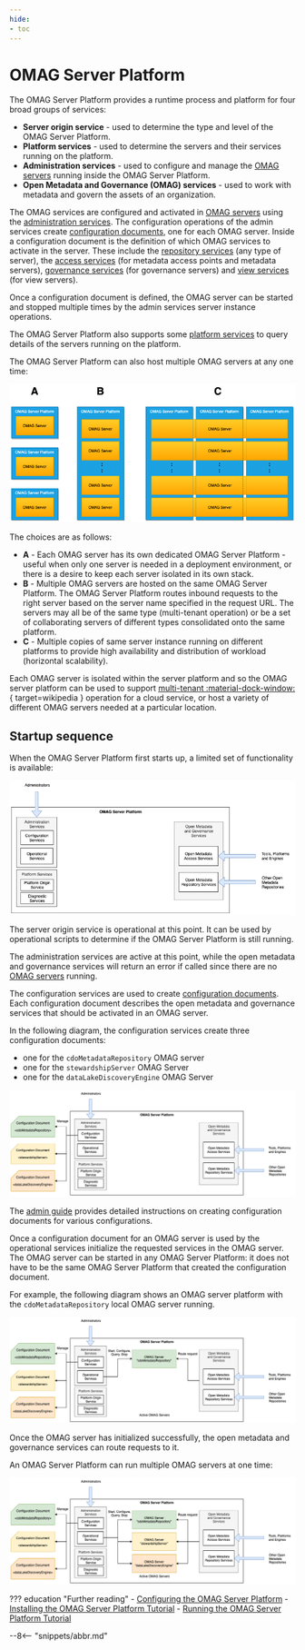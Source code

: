 ```yaml
---
hide:
- toc
---
```


<!-- SPDX-License-Identifier: CC-BY-4.0 -->
<!-- Copyright Contributors to the Egeria project. -->

# OMAG Server Platform

The OMAG Server Platform provides a runtime process and platform for
four broad groups of services:

- **Server origin service** - used to determine the type and level of the OMAG Server Platform.
- **Platform services** - used to determine the servers and their services running on the platform.
- **Administration services** - used to configure and manage the [OMAG servers](omag-server.md) running inside the OMAG Server Platform.
- **Open Metadata and Governance (OMAG) services** - used to work with metadata and govern the assets of an organization.

The OMAG services are configured and activated in [OMAG servers](omag-server.md) using the
[administration services](/egeria-docs/guides/admin).
The configuration operations of the admin services create
[configuration documents](configuration-document.md), one for each OMAG server.
Inside a configuration document is the definition of which OMAG services to activate in the server.
These include the [repository services](/egeria-docs/services/omrs) (any type of server),
the [access services](/egeria-docs/services/omas) (for metadata access points
and metadata servers), [governance services](/egeria-docs/services/omes) (for governance servers) and
[view services](/egeria-docs/services/omvs) (for view servers).

Once a configuration document is defined, the OMAG server can be started and stopped multiple times by
the admin services server instance operations.

The OMAG Server Platform also supports some [platform services](../../../platform-services)
to query details of the servers running on the platform.

The OMAG Server Platform can also host multiple OMAG servers at any one time:

![OMAG server deployment choices](egeria-operations-server-choices-no-description.png)

The choices are as follows:

- **A** - Each OMAG server has its own dedicated OMAG Server Platform - useful when only one server is needed
  in a deployment environment, or there is a desire to keep each server isolated in its own stack.
- **B** - Multiple OMAG servers are hosted on the same OMAG Server Platform. The OMAG Server Platform routes
  inbound requests to the right server based on the server name specified in the request URL.
  The servers may all be of the same type (multi-tenant operation) or be a set of collaborating servers
  of different types consolidated onto the same platform.
- **C** - Multiple copies of same server instance running on different platforms to provide
  high availability and distribution of workload (horizontal scalability).

Each OMAG server is isolated within the server platform and so the OMAG server platform can be used to 
support [multi-tenant :material-dock-window:](https://en.wikipedia.org/wiki/Multitenancy){ target=wikipedia }
operation for a cloud service,
or host a variety of different OMAG servers needed at a particular location.

## Startup sequence

When the OMAG Server Platform first starts up, a limited set of functionality is available:

![OMAG Server Platform at startup](omag-server-platform-start-up.png)

The server origin service is operational at this point. It can be used by operational scripts to determine if the
OMAG Server Platform is still running.

The administration services are active at this point, while the open metadata and governance services
will return an error if called since there are no [OMAG servers](omag-server.md) running.

The configuration services are used to create [configuration documents](configuration-document.md).
Each configuration document describes the open metadata and governance services that should be activated in an
OMAG server.

In the following diagram, the configuration services create three configuration documents:

- one for the `cdoMetadataRepository` OMAG server
- one for the `stewardshipServer` OMAG Server
- one for the `dataLakeDiscoveryEngine` OMAG Server

![Creating configuration documents for OMAG servers](omag-server-platform-configure.png)

The [admin guide](/egeria-docs/guides/admin)
provides detailed instructions on creating configuration documents for various configurations.

Once a configuration document for an OMAG server is used by
the operational services initialize the requested services in the OMAG server.
The OMAG server can be started in any OMAG Server Platform: it does not have to be the same OMAG
Server Platform that created the configuration document.

For example, the following diagram shows an OMAG server platform with the `cdoMetadataRepository` local
OMAG server running.

![Starting an OMAG server through the operational services](omag-server-platform-initialize-logical-omag-server.png)

Once the OMAG server has initialized successfully, the open metadata and governance services
can route requests to it.

An OMAG Server Platform can run multiple OMAG servers at one time:

![An OMAG Server Platform running multiple OMAG servers](omag-server-platform-overview.png)

??? education "Further reading"
    - [Configuring the OMAG Server Platform](/egeria-docs/guides/admin/configuring-the-omag-server-platform)
    - [Installing the OMAG Server Platform Tutorial](../../../../open-metadata-resources/open-metadata-tutorials/building-egeria-tutorial/task-installing-egeria.md)
    - [Running the OMAG Server Platform Tutorial](../../../../open-metadata-resources/open-metadata-tutorials/omag-server-tutorial)

--8<-- "snippets/abbr.md"
